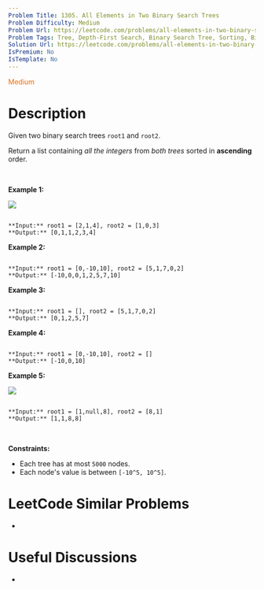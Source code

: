 ```yaml
---
Problem Title: 1305. All Elements in Two Binary Search Trees
Problem Difficulty: Medium
Problem Url: https://leetcode.com/problems/all-elements-in-two-binary-search-trees/
Problem Tags: Tree, Depth-First Search, Binary Search Tree, Sorting, Binary Tree
Solution Url: https://leetcode.com/problems/all-elements-in-two-binary-search-trees/solution/
IsPremium: No
IsTemplate: No
---
```


<span style="color: rgb(239, 108, 0);">Medium</span>

# Description

Given two binary search trees `root1` and `root2`.


Return a list containing *all the integers* from *both trees* sorted in **ascending** order.


 


**Example 1:**


![](https://assets.leetcode.com/uploads/2019/12/18/q2-e1.png)

```

**Input:** root1 = [2,1,4], root2 = [1,0,3]
**Output:** [0,1,1,2,3,4]

```

**Example 2:**



```

**Input:** root1 = [0,-10,10], root2 = [5,1,7,0,2]
**Output:** [-10,0,0,1,2,5,7,10]

```

**Example 3:**



```

**Input:** root1 = [], root2 = [5,1,7,0,2]
**Output:** [0,1,2,5,7]

```

**Example 4:**



```

**Input:** root1 = [0,-10,10], root2 = []
**Output:** [-10,0,10]

```

**Example 5:**


![](https://assets.leetcode.com/uploads/2019/12/18/q2-e5-.png)

```

**Input:** root1 = [1,null,8], root2 = [8,1]
**Output:** [1,1,8,8]

```

 


**Constraints:**


* Each tree has at most `5000` nodes.
* Each node's value is between `[-10^5, 10^5]`.




# LeetCode Similar Problems

- []()

# Useful Discussions

- []()
